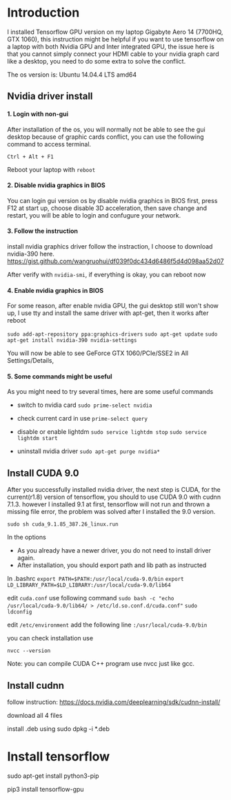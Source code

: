 # Introduction

I installed Tensorflow GPU version on my laptop Gigabyte Aero 14 (7700HQ, GTX 1060), this instruction might be helpful if you want to use tensorflow on a laptop with both Nvidia GPU and Inter integrated GPU, the issue here is that you cannot simply connect your HDMI cable to your nvidia graph card like a desktop, you need to do some extra to solve the conflict.

The os version is: Ubuntu 14.04.4 LTS amd64

## Nvidia driver install

#### 1. Login with non-gui

After installation of the os, you will normally not be able to see the gui desktop because of graphic cards conflict, you can use the following command to access terminal.

```Ctrl + Alt + F1```

Reboot your laptop with ```reboot```

#### 2. Disable nvidia graphics in BIOS
You can login gui version os by disable nvidia graphics in BIOS first, press F12 at start up, choose disable 3D acceleration, then save change and restart, you will be able to login and confugure your network.


#### 3. Follow the instruction
install nvidia graphics driver follow the instraction, I choose to download nvidia-390 here.
https://gist.github.com/wangruohui/df039f0dc434d6486f5d4d098aa52d07

After verify with ```nvidia-smi```, if everything is okay, you can reboot now


#### 4. Enable nvidia graphics in BIOS
For some reason, after enable nvidia GPU, the gui desktop still won't show up, I use tty and install the same driver with apt-get, then it works after reboot

```sudo add-apt-repository ppa:graphics-drivers```
```sudo apt-get update```
```sudo apt-get install nvidia-390 nvidia-settings```

You will now be able to see GeForce GTX 1060/PCIe/SSE2 in All Settings/Details, 

#### 5. Some commands might be useful
As you might need to try several times, here are some useful commands

* switch to nvidia card
```sudo prime-select nvidia```

* check current card in use
```prime-select query```

* disable or enable lightdm
```sudo service lightdm stop```
```sudo service lightdm start```

* uninstall nvidia driver
```sudo apt-get purge nvidia*```


## Install CUDA 9.0
After you successfully installed nvidia driver, the next step is CUDA, for the current(r1.8) version of tensorflow, you should to use CUDA 9.0 with cudnn 7.1.3. however I installed 9.1 at first, tensorflow will not run and thrown a missing file error, the problem was solved after I installed the 9.0 version.

```sudo sh cuda_9.1.85_387.26_linux.run```

In the options
* As you already have a newer driver, you do not need to install driver again. 
* After installation, you should export path and lib path as instructed

In .bashrc
```export PATH=$PATH:/usr/local/cuda-9.0/bin```
```export LD_LIBRARY_PATH=$LD_LIBRARY:/usr/local/cuda-9.0/lib64```

edit ```cuda.conf``` use following command
```sudo bash -c "echo /usr/local/cuda-9.0/lib64/ > /etc/ld.so.conf.d/cuda.conf"```
```sudo ldconfig```

edit ```/etc/environment``` add the following line
```:/usr/local/cuda-9.0/bin```


you can check installation use 

```nvcc --version```

Note: you can compile CUDA C++ program use nvcc just like gcc.

## Install cudnn
follow instruction: 
https://docs.nvidia.com/deeplearning/sdk/cudnn-install/

download all 4 files

install .deb using sudo dpkg -i *.deb

# Install tensorflow

sudo apt-get install python3-pip

pip3 install tensorflow-gpu
